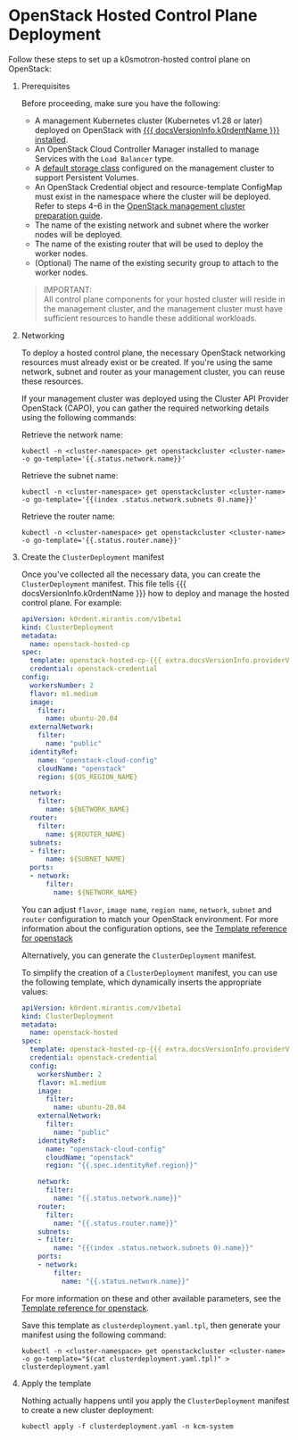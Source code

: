 # OpenStack Hosted Control Plane Deployment

Follow these steps to set up a k0smotron-hosted control plane on OpenStack:

1. Prerequisites

    Before proceeding, make sure you have the following:

    * A management Kubernetes cluster (Kubernetes v1.28 or later) deployed on OpenStack with [{{{ docsVersionInfo.k0rdentName }}} installed](../installation/install-k0rdent.md).
    * An OpenStack Cloud Controller Manager installed to manage Services with the `Load Balancer` type.
    * A [default storage class](https://kubernetes.io/docs/tasks/administer-cluster/change-default-storage-class/) configured on the management cluster to support Persistent Volumes.
    * An OpenStack Credential object and resource-template ConfigMap must exist in the namespace where the cluster
      will be deployed. Refer to steps 4–6 in the [OpenStack management cluster preparation guide](../installation/prepare-mgmt-cluster/openstack.md).
    * The name of the existing network and subnet where the worker nodes will be deployed.
    * The name of the existing router that will be used to deploy the worker nodes.
    * (Optional) The name of the existing security group to attach to the worker nodes.

    > IMPORTANT:  
    > All control plane components for your hosted cluster will reside in the management cluster, and the management cluster
    > must have sufficient resources to handle these additional workloads.

2. Networking

    To deploy a hosted control plane, the necessary OpenStack networking resources must already exist or be created. If you're
    using the same network, subnet and router as your management cluster, you can reuse these resources.

    If your management cluster was deployed using the Cluster API Provider OpenStack (CAPO), you can gather the required
    networking details using the following commands:

    Retrieve the network name:

    ```shell
    kubectl -n <cluster-namespace> get openstackcluster <cluster-name> -o go-template='{{.status.network.name}}'
    ```

    Retrieve the subnet name:

    ```shell
    kubectl -n <cluster-namespace> get openstackcluster <cluster-name> -o go-template='{{(index .status.network.subnets 0).name}}'
    ```

    Retrieve the router name:

    ```shell
    kubectl -n <cluster-namespace> get openstackcluster <cluster-name> -o go-template='{{.status.router.name}}'
    ```

3. Create the `ClusterDeployment` manifest

    Once you've collected all the necessary data, you can create the `ClusterDeployment` manifest. This file tells {{{ docsVersionInfo.k0rdentName }}} how to
    deploy and manage the hosted control plane. For example:

    ```yaml
    apiVersion: k0rdent.mirantis.com/v1beta1
    kind: ClusterDeployment
    metadata:
      name: openstack-hosted-cp
    spec:
      template: openstack-hosted-cp-{{{ extra.docsVersionInfo.providerVersions.dashVersions.openstackHostedCpCluster }}}
      credential: openstack-credential
    config:
      workersNumber: 2
      flavor: m1.medium
      image:
        filter:
          name: ubuntu-20.04
      externalNetwork:
        filter:
          name: "public"
      identityRef:
        name: "openstack-cloud-config"
        cloudName: "openstack"
        region: ${OS_REGION_NAME}
    
      network:
        filter:
          name: ${NETWORK_NAME}
      router:
        filter:
          name: ${ROUTER_NAME}
      subnets:
      - filter:
          name: ${SUBNET_NAME}
      ports:
      - network:
          filter:
            name: ${NETWORK_NAME}
    ```

    You can adjust `flavor`, `image name`, `region name`, `network`, `subnet` and `router` configuration to match your
    OpenStack environment.
    For more information about the configuration options, see the [Template reference for openstack](../../reference/template/template-openstack.md)

    Alternatively, you can generate the `ClusterDeployment` manifest.

    To simplify the creation of a `ClusterDeployment` manifest, you can use the following template, which dynamically
    inserts the appropriate values:

    ```yaml
    apiVersion: k0rdent.mirantis.com/v1beta1
    kind: ClusterDeployment
    metadata:
      name: openstack-hosted
    spec:
      template: openstack-hosted-cp-{{{ extra.docsVersionInfo.providerVersions.dashVersions.openstackHostedCpCluster }}}
      credential: openstack-credential
      config:
        workersNumber: 2
        flavor: m1.medium
        image:
          filter:
            name: ubuntu-20.04
        externalNetwork:
          filter:
            name: "public"
        identityRef:
          name: "openstack-cloud-config"
          cloudName: "openstack"
          region: "{{.spec.identityRef.region}}"
    
        network:
          filter:
            name: "{{.status.network.name}}"
        router:
          filter:
            name: "{{.status.router.name}}"
        subnets:
        - filter:
            name: "{{(index .status.network.subnets 0).name}}"
        ports:
        - network:
            filter:
              name: "{{.status.network.name}}"
    ```

    For more information on these and other available parameters, see the [Template reference for openstack](../../reference/template/template-openstack.md).

    Save this template as `clusterdeployment.yaml.tpl`, then generate your manifest using the following command:

    ```shell
    kubectl -n <cluster-namespace> get openstackcluster <cluster-name> -o go-template="$(cat clusterdeployment.yaml.tpl)" > clusterdeployment.yaml
    ```

4. Apply the template

    Nothing actually happens until you apply the `ClusterDeployment` manifest to create a new cluster deployment:

    ```shell
    kubectl apply -f clusterdeployment.yaml -n kcm-system
    ```
